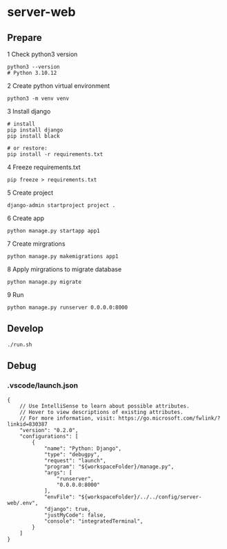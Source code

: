 # server-web

## Prepare

1 Check python3 version

```
python3 --version
# Python 3.10.12
```

2 Create python virtual environment

```
python3 -m venv venv
```

3 Install django

```
# install
pip install django
pip install black

# or restore:
pip install -r requirements.txt
```

4 Freeze requirements.txt

```
pip freeze > requirements.txt
```

5 Create project

```
django-admin startproject project .
```

6 Create app

```
python manage.py startapp app1
```

7 Create mirgrations

```
python manage.py makemigrations app1
```

8 Apply mirgrations to migrate database

```
python manage.py migrate
```

9 Run

```
python manage.py runserver 0.0.0.0:8000
```

## Develop

```
./run.sh
```

## Debug

### .vscode/launch.json

```
{
    // Use IntelliSense to learn about possible attributes.
    // Hover to view descriptions of existing attributes.
    // For more information, visit: https://go.microsoft.com/fwlink/?linkid=830387
    "version": "0.2.0",
    "configurations": [
        {
            "name": "Python: Django",
            "type": "debugpy",
            "request": "launch",
            "program": "${workspaceFolder}/manage.py",
            "args": [
                "runserver",
                "0.0.0.0:8000"
            ],
            "envFile": "${workspaceFolder}/../../config/server-web/.env",
            "django": true,
            "justMyCode": false,
            "console": "integratedTerminal",
        }
    ]
}
```
